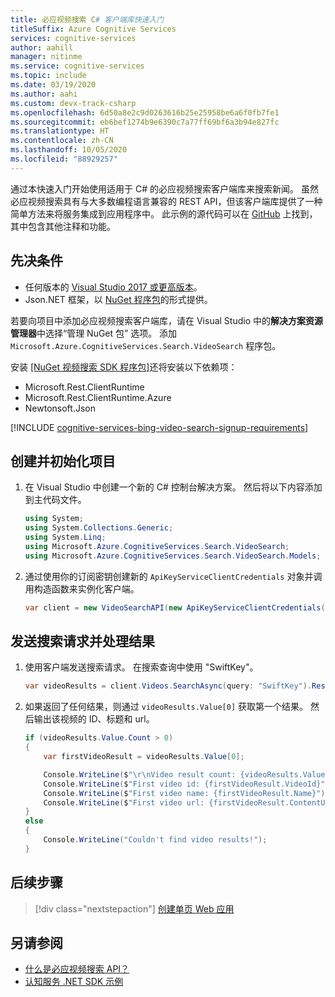 ```yaml
---
title: 必应视频搜索 C# 客户端库快速入门
titleSuffix: Azure Cognitive Services
services: cognitive-services
author: aahill
manager: nitinme
ms.service: cognitive-services
ms.topic: include
ms.date: 03/19/2020
ms.author: aahi
ms.custom: devx-track-csharp
ms.openlocfilehash: 6d50a8e2c9d0263616b25e25958be6a6f0fb7fe1
ms.sourcegitcommit: eb6bef1274b9e6390c7a77ff69bf6a3b94e827fc
ms.translationtype: HT
ms.contentlocale: zh-CN
ms.lasthandoff: 10/05/2020
ms.locfileid: "88929257"
---
```

通过本快速入门开始使用适用于 C# 的必应视频搜索客户端库来搜索新闻。 虽然必应视频搜索具有与大多数编程语言兼容的 REST API，但该客户端库提供了一种简单方法来将服务集成到应用程序中。 此示例的源代码可以在 [GitHub](https://github.com/Azure-Samples/cognitive-services-dotnet-sdk-samples/tree/master/BingSearchv7/BingVideoSearch) 上找到，其中包含其他注释和功能。

## <a name="prerequisites"></a>先决条件

* 任何版本的 [Visual Studio 2017 或更高版本](https://visualstudio.microsoft.com/downloads/)。
* Json.NET 框架，以 [NuGet 程序包](https://www.nuget.org/packages/Newtonsoft.Json/)的形式提供。

若要向项目中添加必应视频搜索客户端库，请在 Visual Studio 中的**解决方案资源管理器**中选择“管理 NuGet 包”  选项。 添加 `Microsoft.Azure.CognitiveServices.Search.VideoSearch` 程序包。

安装 [[NuGet 视频搜索 SDK 程序包]](https://www.nuget.org/packages/Microsoft.Azure.CognitiveServices.Search.VideoSearch/1.2.0)还将安装以下依赖项：

* Microsoft.Rest.ClientRuntime
* Microsoft.Rest.ClientRuntime.Azure
* Newtonsoft.Json

[!INCLUDE [cognitive-services-bing-video-search-signup-requirements](~/includes/cognitive-services-bing-video-search-signup-requirements.md)]


## <a name="create-and-initialize-a-project"></a>创建并初始化项目

1. 在 Visual Studio 中创建一个新的 C# 控制台解决方案。 然后将以下内容添加到主代码文件。

    ```csharp
    using System;
    using System.Collections.Generic;
    using System.Linq;
    using Microsoft.Azure.CognitiveServices.Search.VideoSearch;
    using Microsoft.Azure.CognitiveServices.Search.VideoSearch.Models;
    ```

2. 通过使用你的订阅密钥创建新的 `ApiKeyServiceClientCredentials` 对象并调用构造函数来实例化客户端。

    ```csharp
    var client = new VideoSearchAPI(new ApiKeyServiceClientCredentials("YOUR-ACCESS-KEY"));
    ```

## <a name="send-a-search-request-and-process-the-results"></a>发送搜索请求并处理结果

1. 使用客户端发送搜索请求。 在搜索查询中使用 "SwiftKey"。

    ```csharp
    var videoResults = client.Videos.SearchAsync(query: "SwiftKey").Result;
    ```

2. 如果返回了任何结果，则通过 `videoResults.Value[0]` 获取第一个结果。 然后输出该视频的 ID、标题和 url。

    ```csharp
    if (videoResults.Value.Count > 0)
    {
        var firstVideoResult = videoResults.Value[0];

        Console.WriteLine($"\r\nVideo result count: {videoResults.Value.Count}");
        Console.WriteLine($"First video id: {firstVideoResult.VideoId}");
        Console.WriteLine($"First video name: {firstVideoResult.Name}");
        Console.WriteLine($"First video url: {firstVideoResult.ContentUrl}");
    }
    else
    {
        Console.WriteLine("Couldn't find video results!");
    }
    ```

## <a name="next-steps"></a>后续步骤

> [!div class="nextstepaction"]
> [创建单页 Web 应用](../../tutorial-bing-video-search-single-page-app.md)

## <a name="see-also"></a>另请参阅 

* [什么是必应视频搜索 API？](../../overview.md)
* [认知服务 .NET SDK 示例](https://github.com/Azure-Samples/cognitive-services-dotnet-sdk-samples/tree/master/BingSearchv7)
